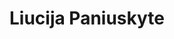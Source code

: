 ---
title: Liucija Paniuskyte
description: Multimedia Artist
background: "images/bg.jpg"
logo: "images/liucipan logo.png"
---